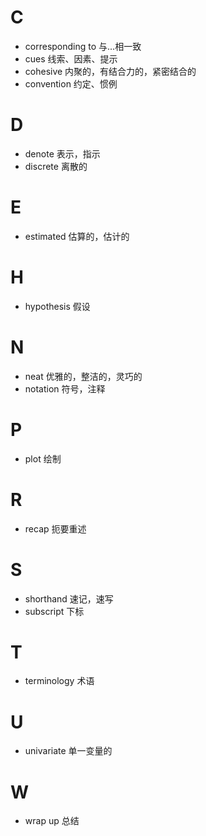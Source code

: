 # C
- corresponding to 与...相一致
- cues 线索、因素、提示
- cohesive 内聚的，有结合力的，紧密结合的
- convention 约定、惯例

# D
- denote 表示，指示
- discrete 离散的

# E
- estimated 估算的，估计的


# H
- hypothesis 假设


# N
- neat 优雅的，整洁的，灵巧的
- notation 符号，注释

# P
- plot 绘制

# R
- recap 扼要重述

# S
- shorthand 速记，速写
- subscript 下标

# T
- terminology 术语

# U
- univariate 单一变量的

# W
- wrap up 总结

